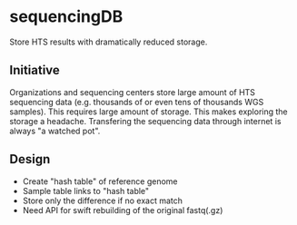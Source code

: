 # sequencingDB
Store HTS results with dramatically reduced storage.

## Initiative
Organizations and sequencing centers store large amount of HTS 
sequencing data (e.g. thousands of or even tens of thousands WGS samples). This requires large amount of storage. This
makes exploring the storage a headache. Transfering the sequencing data through internet is always "a watched pot".

## Design
* Create "hash table" of reference genome
* Sample table links to "hash table"
* Store only the difference if no exact match
* Need API for swift rebuilding of the original fastq(.gz)
